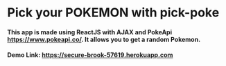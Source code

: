 # Pick your POKEMON with pick-poke
#### This app is made using ReactJS with AJAX and PokeApi https://www.pokeapi.co/. It allows you to get a random Pokemon.
#### Demo Link: https://secure-brook-57619.herokuapp.com
